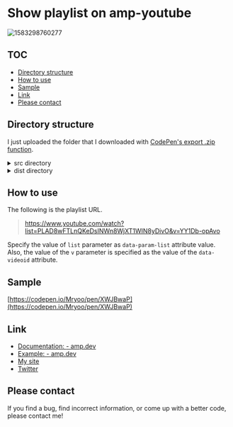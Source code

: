 # Show playlist on amp-youtube
![1583298760277](https://user-images.githubusercontent.com/42329240/75847403-6b47fb80-5e22-11ea-9409-99b22c920a65.gif)

## TOC
 - [Directory structure](#Directory-structure)
 - [How to use](#How-to-use)
 - [Sample](#Sample)
 - [Link](#Link)
 - [Please contact](#Please-contact)

## Directory structure
I just uploaded the folder that I downloaded with [CodePen's export .zip function](https://blog.codepen.io/documentation/features/exporting-pens/#export-zip-1).
<details>
 <summary>src directory</summary>
 The content of the html file contains only the code described in the CodePen HTML panel. The same applies to css file and js file. So, for example, the html file does not contain a <code>head</code> tag or <code>link</code> tags.
</details>
<details>
 <summary>dist directory</summary>
 Download the entire contents of the dist directory, open <code>index.html</code> in a browser and you should see my snippet (hard to explain).
</details>

## How to use
The following is the playlist URL.
>https://www.youtube.com/watch?list=PLAD8wFTLnQKeDsINWn8WjXT1WIN8yDivO&v=YY1Db-opAvo

Specify the value of `list` parameter as `data-param-list` attribute value. Also, the value of the `v` parameter is specified as the value of the `data-videoid` attribute.

## Sample
[https://codepen.io/Mryoo/pen/XWJBwaP](https://codepen.io/Mryoo/pen/XWJBwaP)

## Link
 - [Documentation: <amp-youtube> - amp.dev](https://amp.dev/ja/documentation/components/amp-youtube/)
 - [Example: <amp-youtube> - amp.dev](https://amp.dev/documentation/examples/components/amp-youtube/)
 - [My site](https://ryo.dev/)
 - [Twitter](https://twitter.com/ryoo20190328)

## Please contact
If you find a bug, find incorrect information, or come up with a better code, please contact me!
